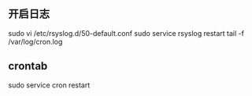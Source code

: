 ## 开启日志
sudo vi /etc/rsyslog.d/50-default.conf
sudo service rsyslog restart
tail -f /var/log/cron.log

## crontab
sudo service cron restart